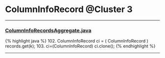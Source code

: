 # ColumnInfoRecord @Cluster 3

***

### [ColumnInfoRecordsAggregate.java](https://searchcode.com/codesearch/view/15642595/)
{% highlight java %}
102. ColumnInfoRecord ci = ( ColumnInfoRecord ) records.get(k);
103. ci=(ColumnInfoRecord) ci.clone();
{% endhighlight %}

***

